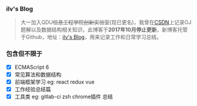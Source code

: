 ### ilv's Blog

> 大一加入QDU~~信息工程学院创新实验室~~(现已更名)，我曾在[CSDN](http://blog.csdn.net/qq_31751569/ "CSDN")上记录OJ题解以及数据结构相关知识，此博客于**2017年10月停止更新**，新博客托管于Github，地址：[ilv's Blog](https://github.com/ilvseyinfu/blog/issues)，用来记录工作和日常学习总结。

### 包含但不限于

- [x] ECMAScript 6
- [x] 常见算法和数据结构
- [x] 前端框架学习 eg: react redux vue
- [x] 工作经验总结篇
- [x] 工具类 eg: gitlab-ci zsh chrome插件 总结

